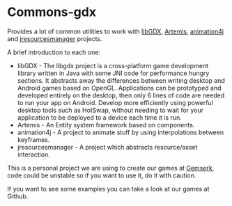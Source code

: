 Commons-gdx
=============

Provides a lot of common utilities to work with [libGDX](http://code.google.com/p/libgdx), [Artemis](http://gamadu.com/artemis/), [animation4j](https://github.com/gemserk/animation4j) and [jresourcesmanager](https://github.com/gemserk/jresourcesmanager) projects.

A brief introduction to each one:

* libGDX - The libgdx project is a cross-platform game development library written in Java with some JNI code for performance hungry sections. It abstracts away the differences between writing desktop and Android games based on OpenGL. Applications can be prototyped and developed entirely on the desktop, then only 6 lines of code are needed to run your app on Android. Develop more efficiently using powerful desktop tools such as HotSwap, without needing to wait for your application to be deployed to a device each time it is run. 
* Artemis - An Entity system framework based on components.
* animation4j - A project to animate stuff by using interpolations between keyframes.
* jresourcesmanager - A project which abstracts resource/asset interaction.

This is a personal project we are using to create our games at [Gemserk](http://blog.gemserk.com/), code could be unstable so if you want to use it, do it with caution. 

If you want to see some examples you can take a look at our games at Github.


